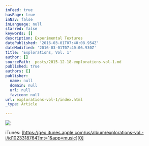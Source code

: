 ```yaml
---
inFeed: true
hasPage: true
inNav: false
inLanguage: null
starred: false
keywords: []
description: Experimental Textures
datePublished: '2016-03-01T07:40:08.954Z'
dateModified: '2016-03-01T07:40:06.930Z'
title: 'Explorations, Vol. 1'
author: []
sourcePath: _posts/2015-12-18-explorations-vol-1.md
published: true
authors: []
publisher:
  name: null
  domain: null
  url: null
  favicon: null
url: explorations-vol-1/index.html
_type: Article

---
```

![](https://s3-us-west-2.amazonaws.com/the-grid-img/p/3665780ed901390f74abf694889069be7d2b7eb0.jpg)

iTunes: [https://geo.itunes.apple.com/us/album/explorations-vol.-i/id1023318764?mt=1&app=music][0]

[0]: https://geo.itunes.apple.com/us/album/explorations-vol.-i/id1023318764?mt=1&app=music